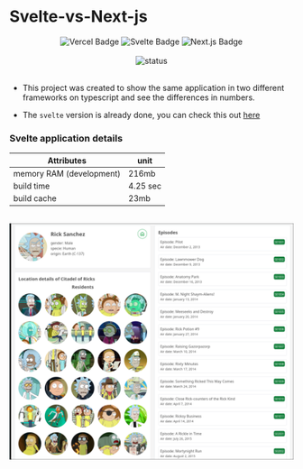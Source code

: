 # Svelte-vs-Next-js

<div align='center'>
    <img height='30' src="https://img.shields.io/badge/Vercel-000?logo=vercel&logoColor=fff&style=flat-square" alt="Vercel Badge">
    <img height='30' src="https://img.shields.io/badge/Svelte-FF3E00?logo=svelte&logoColor=fff&style=flat-square" alt="Svelte Badge">
    <img height='30' src="https://img.shields.io/badge/Next.js-000?logo=nextdotjs&logoColor=fff&style=flat-square" alt="Next.js Badge">
</div>

<div align='center'>

<br/>

<img src='https://img.shields.io/badge/Status-In progress-orange?style=for-the-badge' alt='status'/>

</div>

<br />

<div>

- This project was created to show the same application in two different frameworks on typescript and see the differences in numbers. 

- The `svelte` version is already done, you can check this out <a target='_blank' href='https://rickandmortysvelte.vercel.app/'>here</a>
<div>

<div>
<h3>Svelte application details</h3>

| Attributes               | unit     |
|--------------------------|----------|
| memory RAM (development) | 216mb    |
| build time               | 4.25 sec |
| build cache              | 23mb     |

</div>
<br/>

<div align='center'>
    <img width='620' src='./github/preview.png' />
</div>
